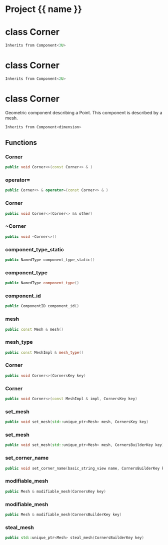 <script setup>
import {useRoute} from 'vitepress'
const {path} = useRoute()
const tokens = path.split('/')
const words = tokens[2].split('-');
for (let i = 0; i < words.length; i++) {
    words[i] = words[i].charAt(0).toUpperCase() + words[i].slice(1);
    words[i] = words[i].replace('geode', 'Geode')
}
const name = words.join('-');
</script>
# Project {{ name }}

# class Corner


```cpp
Inherits from Component<3U>
```



# class Corner


```cpp
Inherits from Component<2U>
```



# class Corner


 Geometric component describing a Point. This component is described by a mesh.



```cpp
Inherits from Component<dimension>
```



## Functions

### Corner

```cpp
public void Corner<>(const Corner<> & )
```


### operator=

```cpp
public Corner<> & operator=(const Corner<> & )
```


### Corner

```cpp
public void Corner<>(Corner<> && other)
```


### ~Corner

```cpp
public void ~Corner<>()
```


### component_type_static

```cpp
public NamedType component_type_static()
```


### component_type

```cpp
public NamedType component_type()
```


### component_id

```cpp
public ComponentID component_id()
```


### mesh

```cpp
public const Mesh & mesh()
```


### mesh_type

```cpp
public const MeshImpl & mesh_type()
```


### Corner

```cpp
public void Corner<>(CornersKey key)
```


### Corner

```cpp
public void Corner<>(const MeshImpl & impl, CornersKey key)
```


### set_mesh

```cpp
public void set_mesh(std::unique_ptr<Mesh> mesh, CornersKey key)
```


### set_mesh

```cpp
public void set_mesh(std::unique_ptr<Mesh> mesh, CornersBuilderKey key)
```


### set_corner_name

```cpp
public void set_corner_name(basic_string_view name, CornersBuilderKey key)
```


### modifiable_mesh

```cpp
public Mesh & modifiable_mesh(CornersKey key)
```


### modifiable_mesh

```cpp
public Mesh & modifiable_mesh(CornersBuilderKey key)
```


### steal_mesh

```cpp
public std::unique_ptr<Mesh> steal_mesh(CornersBuilderKey key)
```




